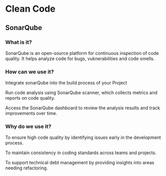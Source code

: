 # Clean Code

## SonarQube

###  What is it? 
<p> SonarQube is an open-source platform for continuous inspection of code quality. It helps analyze code for bugs, vuknerabilities and code smells. </p>

### How can we use it? 
<p> Integrate sonarQube into the build process of your Project</p>

<p> Run code analysis using SonarQube scanner, which collects metrics and reports on code quality. </p>

<p> Access the SonarQube dashboard to review the analysis results and track improvements over time. </p>

### Why do we use it? 
<p> To ensure high code quality by identifying issues early in the development process.</p>
<p> To maintain consistency in coding standards across teams and projects. </p>
<p> To support technical debt management by providing insights into areas needing refactoring. </p>
